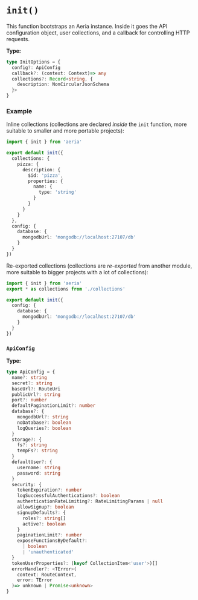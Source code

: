 # `init()`

This function bootstraps an Aeria instance. Inside it goes the API configuration object, user collections, and a callback for controlling HTTP requests.

**Type:**

```typescript
type InitOptions = {
  config?: ApiConfig
  callback?: (context: Context)=> any
  collections?: Record<string, {
    description: NonCircularJsonSchema
  }>
}
```

### Example

Inline collections (collections are declared *inside* the `init` function, more suitable to smaller and more portable projects):

```typescript
import { init } from 'aeria'

export default init({
  collections: {
    pizza: {
      description: {
        $id: 'pizza',
        properties: {
          name: {
            type: 'string'
          }
        }
      }
    }
  },
  config: {
    database: {
      mongodbUrl: 'mongodb://localhost:27107/db'
    }
  }
})
```

Re-exported collections (collections are *re-exported* from another module, more suitable to bigger projects with a lot of collections):

```typescript
import { init } from 'aeria'
export * as collections from './collections'

export default init({
  config: {
    database: {
      mongodbUrl: 'mongodb://localhost:27107/db'
    }
  }
})
```


### `ApiConfig`

**Type:**

```typescript
type ApiConfig = {
  name?: string
  secret?: string
  baseUrl?: RouteUri
  publicUrl?: string
  port?: number
  defaultPaginationLimit?: number
  database?: {
    mongodbUrl?: string
    noDatabase?: boolean
    logQueries?: boolean
  }
  storage?: {
    fs?: string
    tempFs?: string
  }
  defaultUser?: {
    username: string
    password: string
  }
  security: {
    tokenExpiration?: number
    logSuccessfulAuthentications?: boolean
    authenticationRateLimiting?: RateLimitingParams | null
    allowSignup?: boolean
    signupDefaults?: {
      roles?: string[]
      active?: boolean
    }
    paginationLimit?: number
    exposeFunctionsByDefault?:
      | boolean
      | 'unauthenticated'
  }
  tokenUserProperties?: (keyof CollectionItem<'user'>)[]
  errorHandler?: <TError>(
    context: RouteContext,
    error: TError
  )=> unknown | Promise<unknown>
}
```
